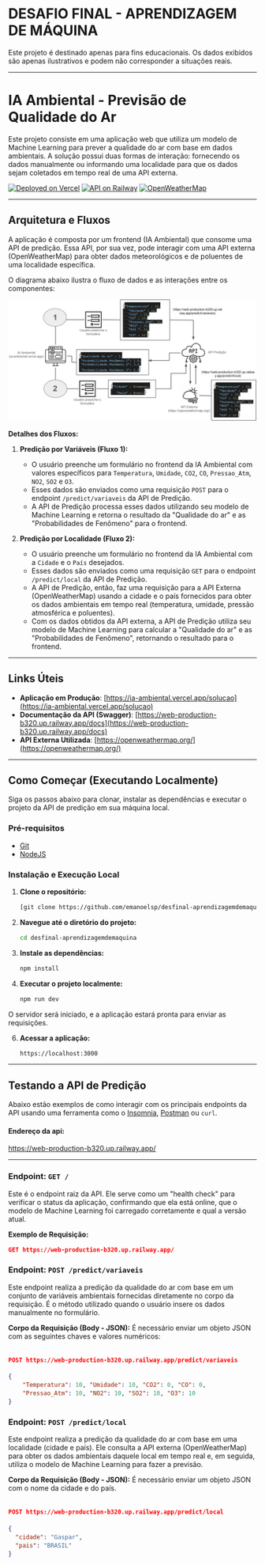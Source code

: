 # DESAFIO FINAL - APRENDIZAGEM DE MÁQUINA

Este projeto é destinado apenas para fins educacionais. Os dados exibidos são apenas ilustrativos e podem não corresponder a situações reais.

---

# IA Ambiental - Previsão de Qualidade do Ar

Este projeto consiste em uma aplicação web que utiliza um modelo de Machine Learning para prever a qualidade do ar com base em dados ambientais. A solução possui duas formas de interação: fornecendo os dados manualmente ou informando uma localidade para que os dados sejam coletados em tempo real de uma API externa.

[![Deployed on Vercel](https://img.shields.io/badge/Deployed%20on-Vercel-black?style=for-the-badge&logo=vercel)](https://ia-ambiental.vercel.app/solucao)
[![API on Railway](https://img.shields.io/badge/API%20on-Railway-blueviolet?style=for-the-badge&logo=railway)](https://web-production-b320.up.railway.app/docs)
[![OpenWeatherMap](https://img.shields.io/badge/API-OpenWeatherMap-orange?style=for-the-badge&logo=openweathermap)](https://openweathermap.org/api)

---

## Arquitetura e Fluxos

A aplicação é composta por um frontend (IA Ambiental) que consome uma API de predição. Essa API, por sua vez, pode interagir com uma API externa (OpenWeatherMap) para obter dados meteorológicos e de poluentes de uma localidade específica.

O diagrama abaixo ilustra o fluxo de dados e as interações entre os componentes:

![Diagrama da Arquitetura](public/images/Arq.jpg)

**Detalhes dos Fluxos:**

1.  **Predição por Variáveis (Fluxo 1):**
    * O usuário preenche um formulário no frontend da IA Ambiental com valores específicos para `Temperatura`, `Umidade`, `CO2`, `CO`, `Pressao_Atm`, `NO2`, `SO2` e `O3`.
    * Esses dados são enviados como uma requisição `POST` para o endpoint `/predict/variaveis` da API de Predição.
    * A API de Predição processa esses dados utilizando seu modelo de Machine Learning e retorna o resultado da "Qualidade do ar" e as "Probabilidades de Fenômeno" para o frontend.

2.  **Predição por Localidade (Fluxo 2):**
    * O usuário preenche um formulário no frontend da IA Ambiental com a `Cidade` e o `País` desejados.
    * Esses dados são enviados como uma requisição `GET` para o endpoint `/predict/local` da API de Predição.
    * A API de Predição, então, faz uma requisição para a API Externa (OpenWeatherMap) usando a cidade e o país fornecidos para obter os dados ambientais em tempo real (temperatura, umidade, pressão atmosférica e poluentes).
    * Com os dados obtidos da API externa, a API de Predição utiliza seu modelo de Machine Learning para calcular a "Qualidade do ar" e as "Probabilidades de Fenômeno", retornando o resultado para o frontend.

---

## Links Úteis

* **Aplicação em Produção**: [https://ia-ambiental.vercel.app/solucao](https://ia-ambiental.vercel.app/solucao)
* **Documentação da API (Swagger)**: [https://web-production-b320.up.railway.app/docs](https://web-production-b320.up.railway.app/docs)
* **API Externa Utilizada**: [https://openweathermap.org/](https://openweathermap.org/)

---

## Como Começar (Executando Localmente)

Siga os passos abaixo para clonar, instalar as dependências e executar o projeto da API de predição em sua máquina local.

### Pré-requisitos

* [Git](https://git-scm.com/)
* [NodeJS](https://nodejs.org/)

### Instalação e Execução Local

1.  **Clone o repositório:**
    ```bash
    [git clone https://github.com/emanoelsp/desfinal-aprendizagemdemaquina.git](https://github.com/emanoelsp/ia-ambiental.git)
    ```

2.  **Navegue até o diretório do projeto:**
    ```bash
    cd desfinal-aprendizagemdemaquina
    ```

3.  **Instale as dependências:**
      ```bash
      npm install
      ```

5.  **Executar o projeto localmente:**
    ```bash
    npm run dev
    ```
 O servidor será iniciado, e a aplicação estará pronta para enviar as requisições.
 
6.  **Acessar a aplicação:**
    ```bash
    https://localhost:3000
    ```
---

## Testando a API de Predição

Abaixo estão exemplos de como interagir com os principais endpoints da API usando uma ferramenta como o [Insomnia](https://insomnia.rest/), [Postman](https://www.postman.com/) ou `curl`.

#### Endereço da api:
https://web-production-b320.up.railway.app/

---

### Endpoint: `GET /`

Este é o endpoint raiz da API. Ele serve como um "health check" para verificar o status da aplicação, confirmando que ela está online, que o modelo de Machine Learning foi carregado corretamente e qual a versão atual.

**Exemplo de Requisição:**

```json
GET https://web-production-b320.up.railway.app/
 ```

### Endpoint: `POST /predict/variaveis`

Este endpoint realiza a predição da qualidade do ar com base em um conjunto de variáveis ambientais fornecidas diretamente no corpo da requisição. É o método utilizado quando o usuário insere os dados manualmente no formulário.

**Corpo da Requisição (Body - JSON):**
É necessário enviar um objeto JSON com as seguintes chaves e valores numéricos:

```json

POST https://web-production-b320.up.railway.app/predict/variaveis

{
    "Temperatura": 10, "Umidade": 10, "CO2": 0, "CO": 0,
    "Pressao_Atm": 10, "NO2": 10, "SO2": 10, "O3": 10
}
```

### Endpoint: `POST /predict/local`

Este endpoint realiza a predição da qualidade do ar com base em uma localidade (cidade e país). Ele consulta a API externa (OpenWeatherMap) para obter os dados ambientais daquele local em tempo real e, em seguida, utiliza o modelo de Machine Learning para fazer a previsão.

**Corpo da Requisição (Body - JSON):**
É necessário enviar um objeto JSON com o nome da cidade e do país.

```json

POST https://web-production-b320.up.railway.app/predict/local

{
  "cidade": "Gaspar",
  "pais": "BRASIL"
}
```
